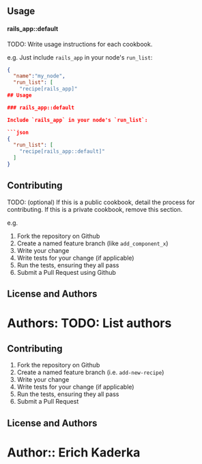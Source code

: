 Usage
-----
#### rails_app::default
TODO: Write usage instructions for each cookbook.

e.g.
Just include `rails_app` in your node's `run_list`:

```json
{
  "name":"my_node",
  "run_list": [
    "recipe[rails_app]"
## Usage

### rails_app::default

Include `rails_app` in your node's `run_list`:

```json
{
  "run_list": [
    "recipe[rails_app::default]"
  ]
}
```

Contributing
------------
TODO: (optional) If this is a public cookbook, detail the process for contributing. If this is a private cookbook, remove this section.

e.g.
1. Fork the repository on Github
2. Create a named feature branch (like `add_component_x`)
3. Write your change
4. Write tests for your change (if applicable)
5. Run the tests, ensuring they all pass
6. Submit a Pull Request using Github

License and Authors
-------------------
Authors: TODO: List authors
=======
## Contributing

1. Fork the repository on Github
2. Create a named feature branch (i.e. `add-new-recipe`)
3. Write your change
4. Write tests for your change (if applicable)
5. Run the tests, ensuring they all pass
6. Submit a Pull Request

## License and Authors

Author:: Erich Kaderka
=======

